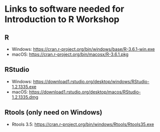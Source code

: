 # Links to software needed for Introduction to R Workshop

## R

- Windows: <https://cran.r-project.org/bin/windows/base/R-3.6.1-win.exe>
- macOS: <https://cran.r-project.org/bin/macosx/R-3.6.1.pkg>

## RStudio

- Windows: <https://download1.rstudio.org/desktop/windows/RStudio-1.2.1335.exe>
- macOS: <https://download1.rstudio.org/desktop/macos/RStudio-1.2.1335.dmg>

## Rtools (only need on Windows)

- Rtools 3.5: <https://cran.r-project.org/bin/windows/Rtools/Rtools35.exe>